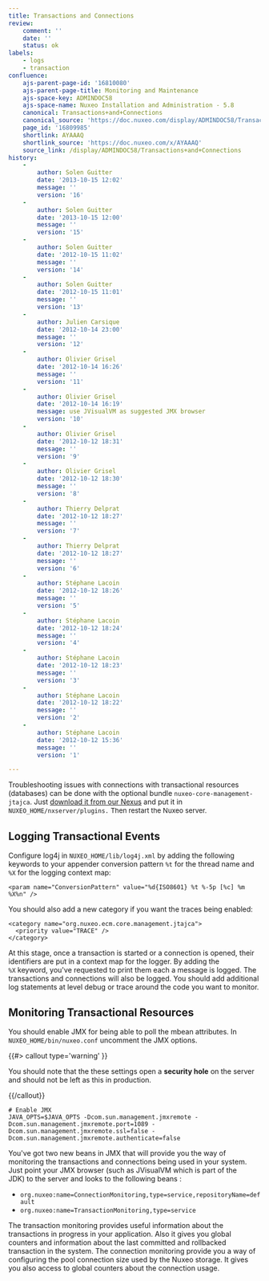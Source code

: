 ```yaml
---
title: Transactions and Connections
review:
    comment: ''
    date: ''
    status: ok
labels:
    - logs
    - transaction
confluence:
    ajs-parent-page-id: '16810080'
    ajs-parent-page-title: Monitoring and Maintenance
    ajs-space-key: ADMINDOC58
    ajs-space-name: Nuxeo Installation and Administration - 5.8
    canonical: Transactions+and+Connections
    canonical_source: 'https://doc.nuxeo.com/display/ADMINDOC58/Transactions+and+Connections'
    page_id: '16809985'
    shortlink: AYAAAQ
    shortlink_source: 'https://doc.nuxeo.com/x/AYAAAQ'
    source_link: /display/ADMINDOC58/Transactions+and+Connections
history:
    - 
        author: Solen Guitter
        date: '2013-10-15 12:02'
        message: ''
        version: '16'
    - 
        author: Solen Guitter
        date: '2013-10-15 12:00'
        message: ''
        version: '15'
    - 
        author: Solen Guitter
        date: '2012-10-15 11:02'
        message: ''
        version: '14'
    - 
        author: Solen Guitter
        date: '2012-10-15 11:01'
        message: ''
        version: '13'
    - 
        author: Julien Carsique
        date: '2012-10-14 23:00'
        message: ''
        version: '12'
    - 
        author: Olivier Grisel
        date: '2012-10-14 16:26'
        message: ''
        version: '11'
    - 
        author: Olivier Grisel
        date: '2012-10-14 16:19'
        message: use JVisualVM as suggested JMX browser
        version: '10'
    - 
        author: Olivier Grisel
        date: '2012-10-12 18:31'
        message: ''
        version: '9'
    - 
        author: Olivier Grisel
        date: '2012-10-12 18:30'
        message: ''
        version: '8'
    - 
        author: Thierry Delprat
        date: '2012-10-12 18:27'
        message: ''
        version: '7'
    - 
        author: Thierry Delprat
        date: '2012-10-12 18:27'
        message: ''
        version: '6'
    - 
        author: Stéphane Lacoin
        date: '2012-10-12 18:26'
        message: ''
        version: '5'
    - 
        author: Stéphane Lacoin
        date: '2012-10-12 18:24'
        message: ''
        version: '4'
    - 
        author: Stéphane Lacoin
        date: '2012-10-12 18:23'
        message: ''
        version: '3'
    - 
        author: Stéphane Lacoin
        date: '2012-10-12 18:22'
        message: ''
        version: '2'
    - 
        author: Stéphane Lacoin
        date: '2012-10-12 15:36'
        message: ''
        version: '1'

---
```

Troubleshooting issues with&nbsp;connections with transactional resources (databases) can be done with the optional bundle `nuxeo-core-management-jtajca`. Just [download it from our Nexus](https://maven.nuxeo.org/nexus/index.html#nexus-search;gav%7E%7Enuxeo-core-management-jtajca%7E%7E%7E) and put it in `NUXEO_HOME/nxserver/plugins.` <span style="font-size: 10.0pt;line-height: 13.0pt;">Then restart the Nuxeo server.</span>

## Logging Transactional Events

Configure log4j in `NUXEO_HOME/lib/log4j.xml` by adding the following keywords to your appender conversion pattern `%t` for the thread name and `%X`&nbsp;for the logging context map:

```html/xml
<param name="ConversionPattern" value="%d{ISO8601} %t %-5p [%c] %m %X%n" />
```

You should also add a new category if you want the traces being enabled:

```html/xml
<category name="org.nuxeo.ecm.core.management.jtajca">
  <priority value="TRACE" />
</category>
```

At this stage, once a transaction is started or a connection is opened, their identifiers are put in a context map for the logger. By adding the `%X`&nbsp;keyword, you've requested to print them each a message is logged. The transactions and connections will also be logged. You should add additional log statements at level debug or trace around the code you want to monitor.

## Monitoring Transactional Resources

You should enable JMX for being able to poll the mbean attributes. In `NUXEO_HOME/bin/nuxeo.conf`&nbsp;uncomment the JMX options.

{{#> callout type='warning' }}

You should note that the these settings open a **security hole** on the server and should not be left as this in production.

{{/callout}}

```
# Enable JMX
JAVA_OPTS=$JAVA_OPTS -Dcom.sun.management.jmxremote -Dcom.sun.management.jmxremote.port=1089 -Dcom.sun.management.jmxremote.ssl=false -Dcom.sun.management.jmxremote.authenticate=false
```

You've got two new beans in JMX that will provide you the way of monitoring the transactions and connections being used in your system. Just point your JMX browser (such as JVisualVM which is part of the JDK)&nbsp;to the server and looks to the following beans :

*   `org.nuxeo:name=ConnectionMonitoring,type=service,repositoryName=default`
*   `org.nuxeo:name=TransactionMonitoring,type=service`

The transaction monitoring provides useful information about the transactions in progress in your application. Also it gives you global counters and information about the last committed and rollbacked&nbsp; transaction in the system. The connection monitoring provide you a way of configuring the pool connection size used by the Nuxeo storage. It gives you also access to global counters about the connection usage.

&nbsp;